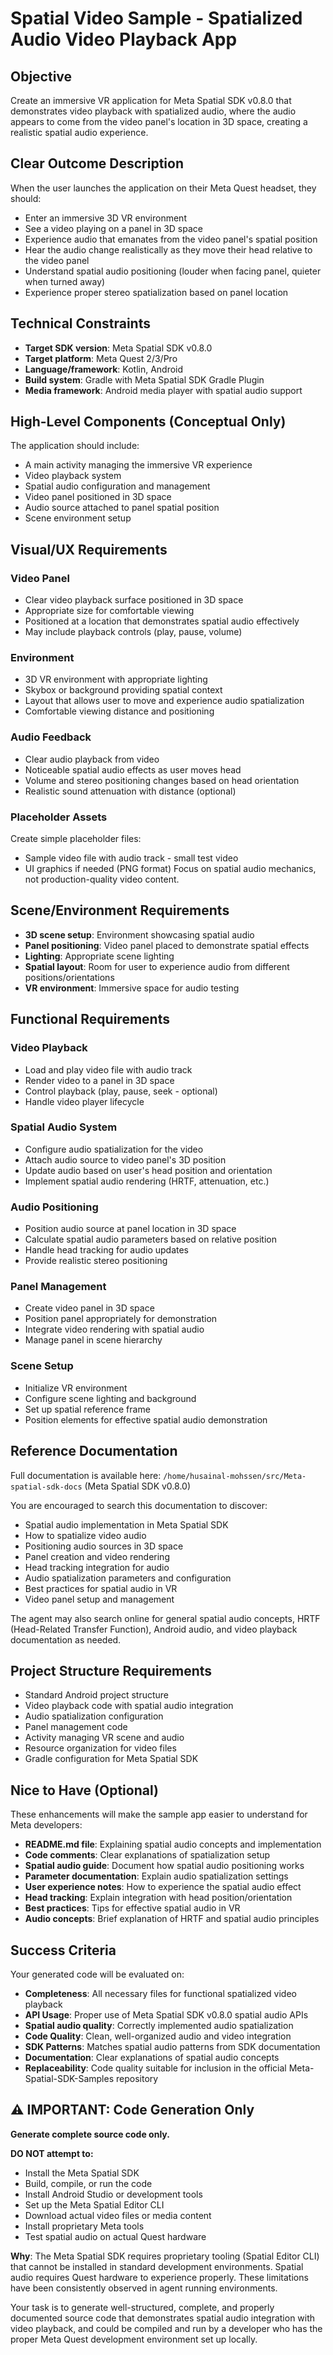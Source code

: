 # Spatial Video Sample - Spatialized Audio Video Playback App

## Objective
Create an immersive VR application for Meta Spatial SDK v0.8.0 that demonstrates video playback with spatialized audio, where the audio appears to come from the video panel's location in 3D space, creating a realistic spatial audio experience.

## Clear Outcome Description
When the user launches the application on their Meta Quest headset, they should:
- Enter an immersive 3D VR environment
- See a video playing on a panel in 3D space
- Experience audio that emanates from the video panel's spatial position
- Hear the audio change realistically as they move their head relative to the video panel
- Understand spatial audio positioning (louder when facing panel, quieter when turned away)
- Experience proper stereo spatialization based on panel location

## Technical Constraints
- **Target SDK version**: Meta Spatial SDK v0.8.0
- **Target platform**: Meta Quest 2/3/Pro
- **Language/framework**: Kotlin, Android
- **Build system**: Gradle with Meta Spatial SDK Gradle Plugin
- **Media framework**: Android media player with spatial audio support

## High-Level Components (Conceptual Only)
The application should include:
- A main activity managing the immersive VR experience
- Video playback system
- Spatial audio configuration and management
- Video panel positioned in 3D space
- Audio source attached to panel spatial position
- Scene environment setup

## Visual/UX Requirements

### Video Panel
- Clear video playback surface positioned in 3D space
- Appropriate size for comfortable viewing
- Positioned at a location that demonstrates spatial audio effectively
- May include playback controls (play, pause, volume)

### Environment
- 3D VR environment with appropriate lighting
- Skybox or background providing spatial context
- Layout that allows user to move and experience audio spatialization
- Comfortable viewing distance and positioning

### Audio Feedback
- Clear audio playback from video
- Noticeable spatial audio effects as user moves head
- Volume and stereo positioning changes based on head orientation
- Realistic sound attenuation with distance (optional)

### Placeholder Assets
Create simple placeholder files:
- Sample video file with audio track - small test video
- UI graphics if needed (PNG format)
Focus on spatial audio mechanics, not production-quality video content.

## Scene/Environment Requirements
- **3D scene setup**: Environment showcasing spatial audio
- **Panel positioning**: Video panel placed to demonstrate spatial effects
- **Lighting**: Appropriate scene lighting
- **Spatial layout**: Room for user to experience audio from different positions/orientations
- **VR environment**: Immersive space for audio testing

## Functional Requirements

### Video Playback
- Load and play video file with audio track
- Render video to a panel in 3D space
- Control playback (play, pause, seek - optional)
- Handle video player lifecycle

### Spatial Audio System
- Configure audio spatialization for the video
- Attach audio source to video panel's 3D position
- Update audio based on user's head position and orientation
- Implement spatial audio rendering (HRTF, attenuation, etc.)

### Audio Positioning
- Position audio source at panel location in 3D space
- Calculate spatial audio parameters based on relative position
- Handle head tracking for audio updates
- Provide realistic stereo positioning

### Panel Management
- Create video panel in 3D space
- Position panel appropriately for demonstration
- Integrate video rendering with spatial audio
- Manage panel in scene hierarchy

### Scene Setup
- Initialize VR environment
- Configure scene lighting and background
- Set up spatial reference frame
- Position elements for effective spatial audio demonstration

## Reference Documentation
Full documentation is available here: `/home/husainal-mohssen/src/Meta-spatial-sdk-docs` (Meta Spatial SDK v0.8.0)

You are encouraged to search this documentation to discover:
- Spatial audio implementation in Meta Spatial SDK
- How to spatialize video audio
- Positioning audio sources in 3D space
- Panel creation and video rendering
- Head tracking integration for audio
- Audio spatialization parameters and configuration
- Best practices for spatial audio in VR
- Video panel setup and management

The agent may also search online for general spatial audio concepts, HRTF (Head-Related Transfer Function), Android audio, and video playback documentation as needed.

## Project Structure Requirements
- Standard Android project structure
- Video playback code with spatial audio integration
- Audio spatialization configuration
- Panel management code
- Activity managing VR scene and audio
- Resource organization for video files
- Gradle configuration for Meta Spatial SDK

## Nice to Have (Optional)
These enhancements will make the sample app easier to understand for Meta developers:
- **README.md file**: Explaining spatial audio concepts and implementation
- **Code comments**: Clear explanations of spatialization setup
- **Spatial audio guide**: Document how spatial audio positioning works
- **Parameter documentation**: Explain audio spatialization settings
- **User experience notes**: How to experience the spatial audio effect
- **Head tracking**: Explain integration with head position/orientation
- **Best practices**: Tips for effective spatial audio in VR
- **Audio concepts**: Brief explanation of HRTF and spatial audio principles

## Success Criteria
Your generated code will be evaluated on:
- **Completeness**: All necessary files for functional spatialized video playback
- **API Usage**: Proper use of Meta Spatial SDK v0.8.0 spatial audio APIs
- **Spatial audio quality**: Correctly implemented audio spatialization
- **Code Quality**: Clean, well-organized audio and video integration
- **SDK Patterns**: Matches spatial audio patterns from SDK documentation
- **Documentation**: Clear explanations of spatial audio concepts
- **Replaceability**: Code quality suitable for inclusion in the official Meta-Spatial-SDK-Samples repository

## ⚠️ IMPORTANT: Code Generation Only

**Generate complete source code only.**

**DO NOT attempt to:**
- Install the Meta Spatial SDK
- Build, compile, or run the code
- Install Android Studio or development tools
- Set up the Meta Spatial Editor CLI
- Download actual video files or media content
- Install proprietary Meta tools
- Test spatial audio on actual Quest hardware

**Why**: The Meta Spatial SDK requires proprietary tooling (Spatial Editor CLI) that cannot be installed in standard development environments. Spatial audio requires Quest hardware to experience properly. These limitations have been consistently observed in agent running environments.

Your task is to generate well-structured, complete, and properly documented source code that demonstrates spatial audio integration with video playback, and could be compiled and run by a developer who has the proper Meta Quest development environment set up locally.
